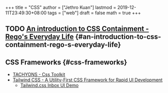 +++
title = "CSS"
author = ["Jethro Kuan"]
lastmod = 2019-12-11T23:49:30+08:00
tags = ["web"]
draft = false
math = true
+++

## <span class="org-todo todo TODO">TODO</span> [An introduction to CSS Containment - Rego's Everyday Life](https://blogs.igalia.com/mrego/2019/01/11/an-introduction-to-css-containment/) {#an-introduction-to-css-containment-rego-s-everyday-life}


## CSS Frameworks {#css-frameworks}

-   [TACHYONS - Css Toolkit](http://tachyons.io/)
-   [Tailwind CSS - A Utility-First CSS Framework for Rapid UI Development](https://tailwindcss.com/)
    -   [Tailwind.css Inbox UI Demo](https://www.youtube.com/watch?v=6xgMkGMIudE)
